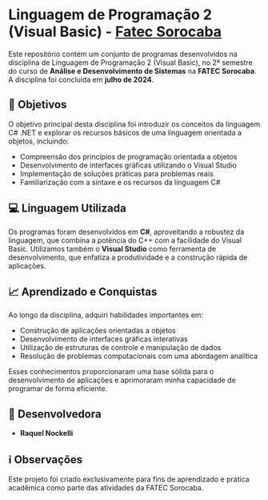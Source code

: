 # Linguagem de Programação 2 (Visual Basic) - [Fatec Sorocaba](https://www.fatecsorocaba.edu.br/)

Este repositório contém um conjunto de programas desenvolvidos na disciplina de Linguagem de Programação 2 (Visual  Basic), no 2ª semestre do curso de **Análise e Desenvolvimento de Sistemas** na **FATEC Sorocaba**. A disciplina foi concluída em **julho de 2024**.

## 🎯 Objetivos
O objetivo principal desta disciplina foi introduzir os conceitos da linguagem C# .NET e explorar os recursos básicos de uma linguagem orientada a objetos, incluindo:
- Compreensão dos princípios de programação orientada a objetos
- Desenvolvimento de interfaces gráficas utilizando o Visual Studio
- Implementação de soluções práticas para problemas reais
- Familiarização com a sintaxe e os recursos da linguagem C#

## 💻 Linguagem Utilizada
Os programas foram desenvolvidos em **C#**, aproveitando a robustez da linguagem, que combina a potência do C++ com a facilidade do Visual Basic. Utilizamos também o **Visual Studio** como ferramenta de desenvolvimento, que enfatiza a produtividade e a construção rápida de aplicações.

## 📈 Aprendizado e Conquistas
Ao longo da disciplina, adquiri habilidades importantes em:
- Construção de aplicações orientadas a objetos
- Desenvolvimento de interfaces gráficas interativas
- Utilização de estruturas de controle e manipulação de dados
- Resolução de problemas computacionais com uma abordagem analítica

Esses conhecimentos proporcionaram uma base sólida para o desenvolvimento de aplicações e aprimoraram minha capacidade de programar de forma eficiente.

## 👤 Desenvolvedora
- **Raquel Nockelli**

## ℹ️ Observações
Este projeto foi criado exclusivamente para fins de aprendizado e prática acadêmica como parte das atividades da FATEC Sorocaba.
